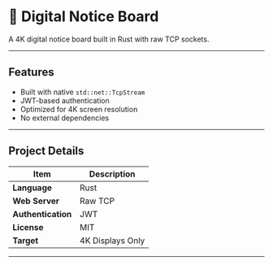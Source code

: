 # 📌 Digital Notice Board

A 4K digital notice board built in Rust with raw TCP sockets. 

---

## Features

- Built with native `std::net::TcpStream`
- JWT-based authentication
- Optimized for 4K screen resolution
- No external dependencies

---

## Project Details

| Item            | Description                     |
|-----------------|---------------------------------|
| **Language**     | Rust                           |
| **Web Server**   | Raw TCP                        |
| **Authentication** | JWT                          |
| **License**      | MIT                            |
| **Target**       | 4K Displays Only               |

---

